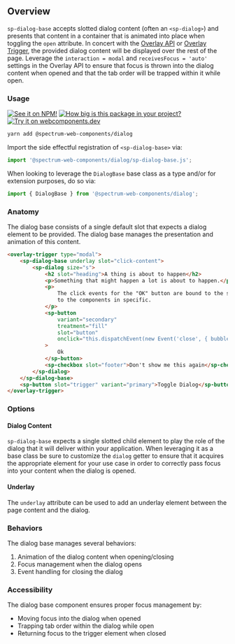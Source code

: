 ## Overview

`sp-dialog-base` accepts slotted dialog content (often an `<sp-dialog>`) and presents that content in a container that is animated into place when toggling the `open` attribute. In concert with the [Overlay API](../overlay) or [Overlay Trigger](../overlay-trigger), the provided dialog content will be displayed over the rest of the page. Leverage the `interaction = modal` and `receivesFocus = 'auto'` settings in the Overlay API to ensure that focus is thrown into the dialog content when opened and that the tab order will be trapped within it while open.

### Usage

[![See it on NPM!](https://img.shields.io/npm/v/@spectrum-web-components/dialog?style=for-the-badge)](https://www.npmjs.com/package/@spectrum-web-components/dialog)
[![How big is this package in your project?](https://img.shields.io/bundlephobia/minzip/@spectrum-web-components/dialog?style=for-the-badge)](https://bundlephobia.com/result?p=@spectrum-web-components/dialog)
[![Try it on webcomponents.dev](https://img.shields.io/badge/Try%20it%20on-webcomponents.dev-green?style=for-the-badge)](https://webcomponents.dev/edit/collection/fO75441E1Q5ZlI0e9pgq/MLYDVWpWhNxJZDW3Ywqq/src/index.ts)

```bash
yarn add @spectrum-web-components/dialog
```

Import the side effectful registration of `<sp-dialog-base>` via:

```ts
import '@spectrum-web-components/dialog/sp-dialog-base.js';
```

When looking to leverage the `DialogBase` base class as a type and/or for extension purposes, do so via:

```ts
import { DialogBase } from '@spectrum-web-components/dialog';
```

### Anatomy

The dialog base consists of a single default slot that expects a dialog element to be provided. The dialog base manages the presentation and animation of this content.

```html
<overlay-trigger type="modal">
    <sp-dialog-base underlay slot="click-content">
        <sp-dialog size="s">
            <h2 slot="heading">A thing is about to happen</h2>
            <p>Something that might happen a lot is about to happen.</p>
            <p>
                The click events for the "OK" button are bound to the story not
                to the components in specific.
            </p>
            <sp-button
                variant="secondary"
                treatment="fill"
                slot="button"
                onclick="this.dispatchEvent(new Event('close', { bubbles: true, composed: true }));"
            >
                Ok
            </sp-button>
            <sp-checkbox slot="footer">Don't show me this again</sp-checkbox>
        </sp-dialog>
    </sp-dialog-base>
    <sp-button slot="trigger" variant="primary">Toggle Dialog</sp-button>
</overlay-trigger>
```

### Options

#### Dialog Content

`sp-dialog-base` expects a single slotted child element to play the role of the dialog that it will deliver within your application. When leveraging it as a base class be sure to customize the `dialog` getter to ensure that it acquires the appropriate element for your use case in order to correctly pass focus into your content when the dialog is opened.

#### Underlay

The `underlay` attribute can be used to add an underlay element between the page content and the dialog.

### Behaviors

The dialog base manages several behaviors:

1. Animation of the dialog content when opening/closing
2. Focus management when the dialog opens
3. Event handling for closing the dialog

### Accessibility

The dialog base component ensures proper focus management by:

-   Moving focus into the dialog when opened
-   Trapping tab order within the dialog while open
-   Returning focus to the trigger element when closed
